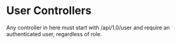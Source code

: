 # User Controllers
Any controller in here must start with /api/1.0/user and require an authenticated user, regardless of role.